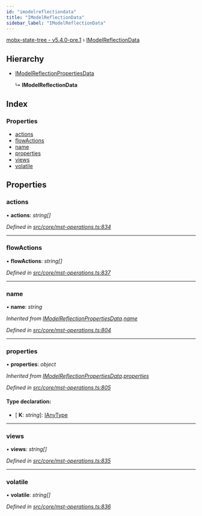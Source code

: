 ```yaml
---
id: "imodelreflectiondata"
title: "IModelReflectionData"
sidebar_label: "IModelReflectionData"
---
```


[mobx-state-tree - v5.4.0-pre.1](../index.md) › [IModelReflectionData](imodelreflectiondata.md)

## Hierarchy

* [IModelReflectionPropertiesData](imodelreflectionpropertiesdata.md)

  ↳ **IModelReflectionData**

## Index

### Properties

* [actions](imodelreflectiondata.md#actions)
* [flowActions](imodelreflectiondata.md#flowactions)
* [name](imodelreflectiondata.md#name)
* [properties](imodelreflectiondata.md#properties)
* [views](imodelreflectiondata.md#views)
* [volatile](imodelreflectiondata.md#volatile)

## Properties

###  actions

• **actions**: *string[]*

*Defined in [src/core/mst-operations.ts:834](https://github.com/mobxjs/mobx-state-tree/blob/0694a96a/src/core/mst-operations.ts#L834)*

___

###  flowActions

• **flowActions**: *string[]*

*Defined in [src/core/mst-operations.ts:837](https://github.com/mobxjs/mobx-state-tree/blob/0694a96a/src/core/mst-operations.ts#L837)*

___

###  name

• **name**: *string*

*Inherited from [IModelReflectionPropertiesData](imodelreflectionpropertiesdata.md).[name](imodelreflectionpropertiesdata.md#name)*

*Defined in [src/core/mst-operations.ts:804](https://github.com/mobxjs/mobx-state-tree/blob/0694a96a/src/core/mst-operations.ts#L804)*

___

###  properties

• **properties**: *object*

*Inherited from [IModelReflectionPropertiesData](imodelreflectionpropertiesdata.md).[properties](imodelreflectionpropertiesdata.md#properties)*

*Defined in [src/core/mst-operations.ts:805](https://github.com/mobxjs/mobx-state-tree/blob/0694a96a/src/core/mst-operations.ts#L805)*

#### Type declaration:

* \[ **K**: *string*\]: [IAnyType](ianytype.md)

___

###  views

• **views**: *string[]*

*Defined in [src/core/mst-operations.ts:835](https://github.com/mobxjs/mobx-state-tree/blob/0694a96a/src/core/mst-operations.ts#L835)*

___

###  volatile

• **volatile**: *string[]*

*Defined in [src/core/mst-operations.ts:836](https://github.com/mobxjs/mobx-state-tree/blob/0694a96a/src/core/mst-operations.ts#L836)*
